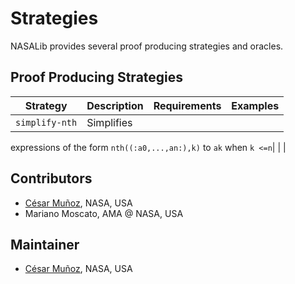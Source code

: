 # Strategies

NASALib provides several proof producing strategies and oracles. 

## Proof Producing Strategies

| Strategy | Description | Requirements | Examples |
| --- | --- | --- | --- |
|`simplify-nth` | Simplifies
expressions of the form 
`nth((:a0,...,an:),k)` to `ak` when `k <=n`| | |


## Contributors
* [César Muñoz](http://shemesh.larc.nasa.gov/people/cam), NASA, USA
* Mariano Moscato, AMA @ NASA, USA

## Maintainer
* [César Muñoz](http://shemesh.larc.nasa.gov/people/cam), NASA, USA

